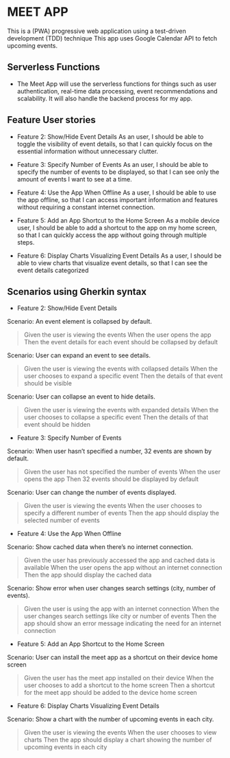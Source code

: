 # MEET APP

This is a (PWA) progressive web application using a test-driven development (TDD) technique
This app uses Google Calendar API to fetch upcoming events.

## Serverless Functions

- The Meet App will use the serverless functions for things such as user authentication, real-time data processing, event recommendations and scalability. It will also handle the backend process for my app.

## Feature User stories

- Feature 2: Show/Hide Event Details
  As an user,
  I should be able to toggle the visibility of event details,
  so that I can quickly focus on the essential information without unnecessary clutter.

- Feature 3: Specify Number of Events
  As an user,
  I should be able to specify the number of events to be displayed,
  so that I can see only the amount of events I want to see at a time.

- Feature 4: Use the App When Offline
  As a user,
  I should be able to use the app offline,
  so that I can access important information and features without requiring a constant internet connection.

- Feature 5: Add an App Shortcut to the Home Screen
  As a mobile device user,
  I should be able to add a shortcut to the app on my home screen,
  so that I can quickly access the app without going through multiple steps.

- Feature 6: Display Charts Visualizing Event Details
  As a user,
  I should be able to view charts that visualize event details,
  so that I can see the event details categorized

## Scenarios using Gherkin syntax

- Feature 2: Show/Hide Event Details

Scenario: An event element is collapsed by default.

> Given the user is viewing the events
> When the user opens the app
> Then the event details for each event should be collapsed by default

Scenario: User can expand an event to see details.

> Given the user is viewing the events with collapsed details
> When the user chooses to expand a specific event
> Then the details of that event should be visible

Scenario: User can collapse an event to hide details.

> Given the user is viewing the events with expanded details
> When the user chooses to collapse a specific event
> Then the details of that event should be hidden

- Feature 3: Specify Number of Events

Scenario: When user hasn’t specified a number, 32 events are shown by default.

> Given the user has not specified the number of events
> When the user opens the app
> Then 32 events should be displayed by default

Scenario: User can change the number of events displayed.

> Given the user is viewing the events
> When the user chooses to specify a different number of events
> Then the app should display the selected number of events

- Feature 4: Use the App When Offline

Scenario: Show cached data when there’s no internet connection.

> Given the user has previously accessed the app and cached data is available
> When the user opens the app without an internet connection
> Then the app should display the cached data

Scenario: Show error when user changes search settings (city, number of events).

> Given the user is using the app with an internet connection
> When the user changes search settings like city or number of events
> Then the app should show an error message indicating the need for an internet connection

- Feature 5: Add an App Shortcut to the Home Screen

Scenario: User can install the meet app as a shortcut on their device home screen

> Given the user has the meet app installed on their device
> When the user chooses to add a shortcut to the home screen
> Then a shortcut for the meet app should be added to the device home screen

- Feature 6: Display Charts Visualizing Event Details

Scenario: Show a chart with the number of upcoming events in each city.

> Given the user is viewing the events
> When the user chooses to view charts
> Then the app should display a chart showing the number of upcoming events in each city
